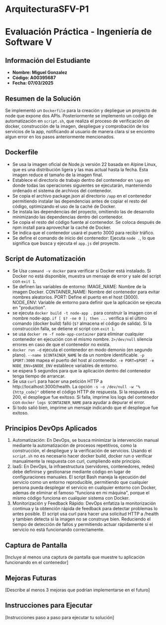 # ArquitecturaSFV-P1

# Evaluación Práctica - Ingeniería de Software V

## Información del Estudiante

- **Nombre: Miguel Gonzalez**
- **Código: A00395687**
- **Fecha: 07/03/2025**

## Resumen de la Solución

Se implementó un `Dockerfile` para la creación y depliegue un proyecto de node que expone dos APIs. Posteriormente se implemento un codigo de automatización en `script.sh`, que realiza el proceso de verificación de docker, construcción de la imagen, despliegue y comprobación de los servicios de la app, notificando al usuario de manera clara si se encontro algun error en los pasos anteriormente mencionados.

## Dockerfile

- Se usa la imagen oficial de Node.js versión 22 basada en Alpine Linux, que es una distribución ligera y las mas actual hasta la fecha. Esta imagen reduce el tamaño de la imagen final.
- Establece el directorio de trabajo dentro del contenedor en `\app` en donde todas las operaciones siguientes se ejecutarán, manteniendo ordenado el sistema de archivos del contenedor.
- Se copia el archivo package.json al directorio `/app` en el contenedor permitiendo instalar las dependencias antes de copiar el resto del código, optimizando el uso de la caché de Docker.
- Se instala las dependencias del proyecto, omitiendo las de desarrollo minimizando las dependencias dentro del contenedor.
- Se copia el resto del código fuente al contenedor. Se coloca después de npm install para aprovechar la caché de Docker.
- Se indica que el contenedor usará el puerto 3000 para recibir tráfico.
- Se define el comando de inicio del contenedor: Ejecuta `node .`, lo que significa que busca y ejecuta el `app.js` del proyecto.

## Script de Automatización

- Se Usa `command -v docker` para verificar si Docker está instalado. Si Docker no está disponible, muestra un mensaje de error y sale del script con `exit 1`.
- Se definen las variables de entorno:
  IMAGE_NAME: Nombre de la imagen Docker.
  CONTAINER_NAME: Nombre del contenedor para evitar nombres aleatorios.
  PORT: Define el puerto en el host (3000).
  NODE_ENV: Variable de entorno para definir que la aplicación se ejecuta en "production".
- se ejecuta `docker build -t node-app .` para construir la imagen con el nombre node-app. `if [ $? -ne 0 ]; then ...` verifica si el último comando (docker build) falló (`$?` almacena el código de salida). Si la construcción falla, se detiene el script con `exit 1`.
- se usa `docker rm -f node-app-container` para eliminar cualquier contenedor en ejecución con el mismo nombre. `2>/dev/null` silencia errores en caso de que el contenedor no exista.
- `docker run -d` ejecuta el contenedor en modo demonio (en segundo plano). `--name $CONTAINER_NAME` le da un nombre identificable. `-p $PORT:3000` mapea el puerto del host al contenedor. `-e PORT=$PORT -e NODE_ENV=$NODE_ENV` establece variables de entorno.
- se espera 5 segundos para que la aplicación dentro del contenedor tenga tiempo de arrancar.
- Se usa `curl` para hacer una petición HTTP a http://localhost:3000/health. La opción `-s -o /dev/null -w "%{http_code}"` obtiene el código HTTP de respuesta. Si la respuesta es 200, el despliegue fue exitoso. Si falla, imprime los logs del contenedor con `docker logs $CONTAINER_NAME` para ayudar a depurar el error.
- Si todo salió bien, imprime un mensaje indicando que el despliegue fue exitoso.

## Principios DevOps Aplicados

1. Automatización: En DevOps, se busca minimizar la intervención manual mediante la automatización de procesos repetitivos, como la construcción, el despliegue y la verificación de servicios. Usando el `script.sh` no es necesario hacer docker build, docker run o verificar manualmente la respuesta con curl, cumpliendo este principio.
2. IaaS: En DevOps, la infraestructura (servidores, contenedores, redes) debe definirse y gestionarse mediante código en lugar de configuraciones manuales. El script Bash maneja la ejecución del servicio como un entorno reproducible, permitiendo que cualquier persona pueda desplegar el servicio en cualquier entorno con Docker, ademas de eliminar el famoso "funciona en mi máquina", porque el mismo código funciona en cualquier sistema con Docker.
3. Monitorización y Feedback Rápido: DevOps enfatiza la monitorización continua y la obtención rápida de feedback para detectar problemas lo antes posible. El script usa curl para hacer una solicitud HTTP a /health y tambien detecta si la imagen no se construye bien. Reduciendo el tiempo de detección de fallos y permitiendo actuar rápidamente si el servicio no está funcionando correctamente.

## Captura de Pantalla

[Incluye al menos una captura de pantalla que muestre tu aplicación funcionando en el contenedor]

## Mejoras Futuras

[Describe al menos 3 mejoras que podrían implementarse en el futuro]

## Instrucciones para Ejecutar

[Instrucciones paso a paso para ejecutar tu solución]
